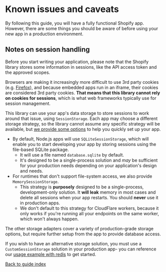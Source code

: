 # Known issues and caveats

By following this guide, you will have a fully functional Shopify app. However, there are some things you should be aware of before using your new app in a production environment.

## Notes on session handling

Before you start writing your application, please note that the Shopify library stores some information in sessions, like the API access token and the approved scopes.

Browsers are making it increasingly more difficult to use 3rd party cookies (e.g. [Firefox](https://developer.mozilla.org/en-US/docs/Mozilla/Add-ons/WebExtensions/API/cookies#tracking_protection)), and because embedded apps run in an iframe, their cookies are considered 3rd party cookies. **That means that this library cannot rely on cookies for sessions**, which is what web frameworks typically use for session management.

This library can use your app's data storage to store sessions to work around that issue, using `SessionStorage`.
Each app may choose a different storage strategy, so the library cannot assume any specific strategy will be available, but [we provide some options](../session-storage/README.md) to help you quickly set up your app.

- By default, Node.js apps will use `SQLiteSessionStorage`, which will enable you to start developing your app by storing sessions using the file-based SQLite package.
  - It will use a file named `database.sqlite` by default.
  - It's designed to be a single-process solution and _may_ be sufficient for your production needs depending on your application's design and needs.
- For runtimes that don't support file-system access, we also provide `MemorySessionStorage`.
  - This strategy is **purposely** designed to be a single-process, development-only solution. It **will leak** memory in most cases and delete all sessions when your app restarts. You should **never** use it in production apps.
  - We don't default to this strategy for CloudFlare workers, because it only works if you're running all your endpoints on the same worker, which won't always happen.

The other storage adapters cover a variety of production-grade storage options, but require further setup from the app to provide database access.

If you wish to have an alternative storage solution, you must use a `CustomSessionStorage` solution in your production app- you can reference our [usage example with redis](usage/customsessions.md) to get started.

[Back to guide index](../README.md)
